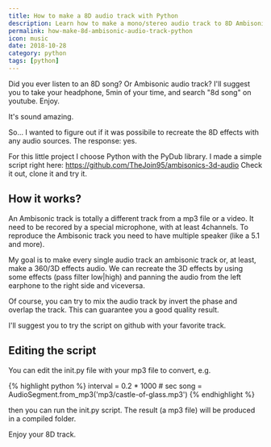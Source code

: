 ```yaml
---
title: How to make a 8D audio track with Python
description: Learn how to make a mono/stereo audio track to 8D Ambisonic audio track
permalink: how-make-8d-ambisonic-audio-track-python
icon: music
date: 2018-10-28
category: python
tags: [python]
---
```


Did you ever listen to an 8D song? Or Ambisonic audio track?
I'll suggest you to take your headphone, 5min of your time, and search "8d song" on youtube. Enjoy.

It's sound amazing.

So... I wanted to figure out if it was possibile to recreate the 8D effects with any audio sources.
The response: yes.

For this little project I choose Python with the PyDub library.
I made a simple script right here: https://github.com/TheJoin95/ambisonics-3d-audio
Check it out, clone it and try it.

## How it works?
An Ambisonic track is totally a different track from a mp3 file or a video.
It need to be recored by a special microphone, with at least 4channels.
To reproduce the Ambisonic track you need to have multiple speaker (like a 5.1 and more).

My goal is to make every single audio track an ambisonic track or, at least, make a 360/3D effects audio.
We can recreate the 3D effects by using some effects (pass filter low|high) and panning the audio from the left earphone to the right side and viceversa.

Of course, you can try to mix the audio track by invert the phase and overlap the track. This can guarantee you a good quality result.

I'll suggest you to try the script on github with your favorite track.

## Editing the script
You can edit the init.py file with your mp3 file to convert, e.g.

{% highlight python %}
interval = 0.2 * 1000 # sec
song = AudioSegment.from_mp3('mp3/castle-of-glass.mp3')
{% endhighlight %}

then you can run the init.py script. The result (a mp3 file) will be produced in a compiled folder.

Enjoy your 8D track.
